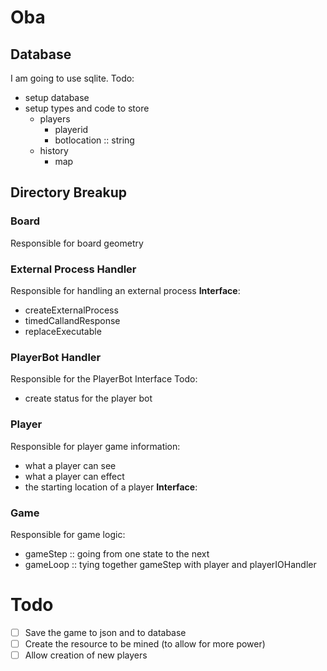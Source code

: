 # Oba
## Database
I am going to use sqlite.
Todo:
- setup database
- setup types and code to store
  - players
    - playerid
    - botlocation :: string
  - history
    - map
## Directory Breakup
### Board
Responsible for board geometry
### External Process Handler
Responsible for handling an external process
**Interface**:
- createExternalProcess
- timedCallandResponse
- replaceExecutable
### PlayerBot Handler
Responsible for the PlayerBot Interface
Todo:
- create status for the player bot
### Player
Responsible for player game information:
- what a player can see
- what a player can effect
- the starting location of a player
**Interface**:
### Game
Responsible for game logic:
- gameStep :: going from one state to the next
- gameLoop :: tying together gameStep with player and playerIOHandler
# Todo
- [ ] Save the game to json and to database
- [ ] Create the resource to be mined (to allow for more power)
- [ ] Allow creation of new players
